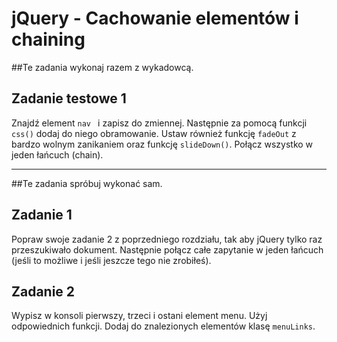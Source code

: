 # jQuery - Cachowanie elementów i chaining

##Te zadania wykonaj razem z wykadowcą.

## Zadanie testowe 1
Znajdź element ```nav ``` i zapisz do zmiennej. Następnie za pomocą funkcji ```css()``` dodaj do niego obramowanie. Ustaw również funkcję ```fadeOut``` z bardzo wolnym zanikaniem oraz funkcję ```slideDown()```.
Połącz wszystko w jeden łańcuch (chain).

-----------------------------------------------------------------------------------------------------


##Te zadania spróbuj wykonać sam.

## Zadanie 1
Popraw swoje zadanie 2 z poprzedniego rozdziału, tak aby jQuery tylko raz przeszukiwało dokument. Następnie połącz całe zapytanie w jeden łańcuch (jeśli to możliwe i jeśli jeszcze tego nie zrobiłeś).

## Zadanie 2
Wypisz w konsoli pierwszy, trzeci i ostani element menu. Użyj odpowiednich funkcji. Dodaj do znalezionych elementów klasę ```menuLinks```.
